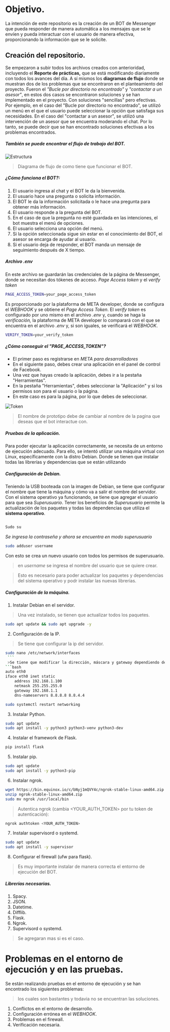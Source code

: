 # Objetivo.

La intención de este repositorio es la creación de un BOT de Messenger que pueda responder de manera automática a los mensajes que se le envíen y pueda interactuar con el usuario de manera efectiva, proporcionando la información que se le solicite.

## Creación del repositorio.

Se empezaron a subir todos los archivos creados con anterioridad, incluyendo el **Reporte de prácticas,** que se está modificando diariamente con todos los avances del día.
A sí mismos los **diagramas de flujo** donde se muestran dos de los problemas que se encontraron en el planteamiento del proyecto. Fueron el *"Bucle por directorio no encontrado"* y *"contactar a un asesor"*, en estos dos casos se encontraron soluciones y se han implementado en el proyecto. Con soluciones "sencillas" pero efectivas. Por ejemplo, en el caso del "Bucle por directorio no encontrado", se utilizó un menú en el que el usuario puede seleccionar la opción que satisfaga sus necesidades. En el caso del "contactar a un asesor", se utilizó una intervención de un asesor que se encuentra moderando el chat. Por lo tanto, se puede decir que se han encontrado soluciones efectivas a los problemas encontrados.

##### También se puede encontrar el flujo de trabajo del BOT.
![Estructura](./img/Estructura.png)
>Diagrama de flujo de como tiene que funcionar el BOT.
##### ¿Cómo funciona el BOT?:
1. El usuario ingresa al chat y el BOT le da la bienvenida.
2. El usuario hace una pregunta o solicita información.
3. El BOT le da la información solicitada o le hace una pregunta para obtener más información.
4. El usuario responde a la pregunta del BOT.
5. En el caso de que la pregunta no esté guardada en las intenciones, el bot muestra el menú de opciones.
6. El usuario selecciona una opción del menú.
7. Si la opción seleccionada sigue sin estar en el conocimiento del BOT, el asesor se encarga de ayudar al usuario.
8. Si el usuario deja de responder, el BOT manda un mensaje de seguimiento después de X tiempo.
[^1]: El tiempo X puede ser configurado por el administrador del BOT. 
[^2]: Ya se encuentran implementadas las soluciones de los casos de uso.


##### Archivo .env

En este archivo se guardarán las credenciales de la página de Messenger, donde se necesitan dos tókenes de acceso.
*Page Access token* y el *verify token*
```bash
PAGE_ACCESS_TOKEN=your_page_access_token
```
Es proporcionado por la plataforma de META developer, donde se configura el *WEBHOOK* y se obtiene el *Page Access Token*.
El *verify token* es configurado por uno mismo en el archivo *.env* y, cuando se haga la *verificación,* la plataforma de META developer lo comparará con el que se encuentra en el archivo *.env* y, si son iguales, se verificará el *WEBHOOK*.

```bash
VERIFY_TOKEN=your_verify_token
```

##### ¿Cómo conseguir el "PAGE_ACCESS_TOKEN"?

* El primer paso es registrarse en *META para desarrolladores*
* En el siguiente paso, debes crear una aplicación en el panel de control de Facebook. 
* Una vez que hayas creado la aplicación, debes ir a la pestaña "Herramientas".
* En la pestaña "Herramientas", debes seleccionar la "Aplicación" y si los permisos son para el usuario o la página.
* En este caso es para la página, por lo que debes de seleccionar.

![Token](./img/access_token.png)

> El nombre de prototipo debe de cambiar al nombre de la pagina que deseas que el bot interactue con.

##### Pruebas de la aplicación.

Para poder ejecutar la aplicación correctamente, se necesita de un entorno de ejecución adecuado. Para ello, se intentó utilizar una máquina virtual con Linux, específicamente con la distro Debian.
Donde se tienen que instalar todas las librerías y dependencias que se están utilizando

##### Configuración de Debian.

Teniendo la USB booteada con la imagen de Debian, se tiene que configurar el nombre que tiene la máquina y cómo va a salir el nombre del servidor.
Con el sistema operativo ya funcionando, se tiene que agregar el usuario para que sea *Superusuario*. Tener los beneficios de *Superusuario* permite la actualización de los paquetes y todas las dependencias que utiliza el **sistema operativo**.

```bash

Sudo su 
```
*Se ingresa la contraseña y ahora se encuentra en modo superusuario*
```bash
sudo adduser username
```
Con esto se crea un nuevo usuario con todos los permisos de superusuario.
>en *username* se ingresa el nombre del usuario que se quiere crear.

>Esto es necesario para poder actualizar los paquetes y dependencias del sistema operativo y podr instalar las nuevas librerias.

##### Configuración de la máquina.
1. Instalar Debian en el servidor.
>Una vez instalado, se tienen que actualizar todos los paquetes.
```bash
sudo apt update && sudo apt upgrade -y
```
2. Configuración de la IP.
>Se tiene que configurar la ip del servidor.
```bash
sudo nano /etc/network/interfaces
 ```
 >Se tiene que modificar la dirección, máscara y gateway dependiendo de la IP que se tenga.
```bash
auto eth0
iface eth0 inet static
    address 192.168.1.100
    netmask 255.255.255.0
    gateway 192.168.1.1
    dns-nameservers 8.8.8.8 8.8.4.4
```
```bash
sudo systemctl restart networking
```
3. Instalar Python.
```bash
sudo apt update
sudo apt install -y python3 python3-venv python3-dev
```
4. Instalar el framework de Flask.
```bash
pip install flask
```
5. Instalar pip.
```bash
sudo apt update
sudo apt install -y python3-pip
```
6. Instalar ngrok.
```bash
wget https://bin.equinox.io/c/bNyj1mQVY4c/ngrok-stable-linux-amd64.zip
unzip ngrok-stable-linux-amd64.zip
sudo mv ngrok /usr/local/bin
```
>Autentica ngrok (cambia <YOUR_AUTH_TOKEN> por tu token de autenticación):
```bash
ngrok authtoken <YOUR_AUTH_TOKEN>
```
7. Instalar supervisord o systemd.
```bash
sudo apt update
sudo apt install -y supervisor
```
8. Configurar el firewall (ufw para flask).
> Es muy importante instalar de manera correcta el entorno de ejecución del BOT.
##### Librerías necesarias.
1. Spacy.
2. JSON.
3. Datetime.
4. Difflib.
6. Flask.
7. Ngrok.
8. Supervisord o systemd.
> Se agregaran mas si es el caso.

# Problemas en el entorno de ejecución y en las pruebas.

Se están realizando pruebas en el entorno de ejecución y se han encontrado los siguientes problemas:
>los cuales son bastantes y todavia no se encuentran las soluciones.
1. Conflictos en el entorno de desarrollo.
2. Configuración errónea en el *WEBHOOK*.
3. Problemas en el firewall.
4. Verificación necesaria.